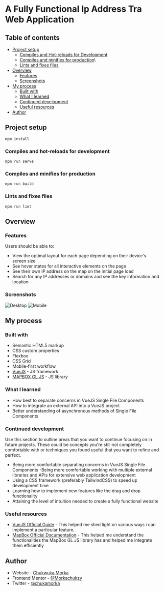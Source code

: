 # A Fully Functional Ip Address Tra Web Application

## Table of contents

- [Project setup](#project-setup)
  - [Compiles and Hot-reloads for Development](#compiles-and-hot-reloads-for-development)
  - [Compiles and minifies for production](#compiles-and-minifies-for-production)\
  - [Lints and fixes files](#lints-and-fixes-files)
- [Overview](#overview)
  - [Features](#features)
  - [Screenshots](#screenshots)
- [My process](#my-process)
  - [Built with](#built-with)
  - [What I learned](#what-i-learned)
  - [Continued development](#continued-development)
  - [Useful resources](#useful-resources)
- [Author](#author)

## Project setup

```
npm install
```

### Compiles and hot-reloads for development

```
npm run serve
```

### Compiles and minifies for production

```
npm run build
```

### Lints and fixes files

```
npm run lint
```

## Overview

### Features

Users should be able to:

- View the optimal layout for each page depending on their device's screen size
- See hover states for all interactive elements on the page
- See their own IP address on the map on the initial page load
- Search for any IP addresses or domains and see the key information and location
### Screenshots

![Desktop](./screenshots/Screenshot-Desktop.png)
![Mobile](./screenshots/Screenshot-Mobile.png)

## My process

### Built with

- Semantic HTML5 markup
- CSS custom properties
- Flexbox
- CSS Grid
- Mobile-first workflow
- [VueJS](https://vuejs.org/) - JS framework
- [MAPBOX GL JS](https://mapbox.org) - JS library

### What I learned

- How best to separate concerns in VueJS Single File Components
- How to integrate an external API into a VueJS project
- Better understanding of asynchronous methods of Single File Components

### Continued development

Use this section to outline areas that you want to continue focusing on in future projects. These could be concepts you're still not completely comfortable with or techniques you found useful that you want to refine and perfect.

- Being more comfortable separating concerns in VueJS Single File Components
-Being more comfortable working with multiple external libraries and APIs for extensive web application development
- Using a CSS framework (preferably TailwindCSS) to speed up development time
- Learning how to implement new features like the drag and drop functionality
- Attaining the level of intuition needed to create a fully functional website

### Useful resources

- [VueJS Official Guide](https://vuejs.org/v2/guide/) - This helped me shed light on various ways i can implement a particular feature.
- [MapBox Official Documentation](https://docs.mapbox.com/) - This helped me understand the functionalities the MapBox GL JS library has and helped me integrate them efficiently

## Author

- Website - [Chukwuka Morka](https://github.com/Morkachukzy)
- Frontend Mentor - [@Morkachukzy](https://www.frontendmentor.io/profile/Morkachukzy)
- Twitter - [@chukamorka](https://www.twitter.com/chukamorka)
